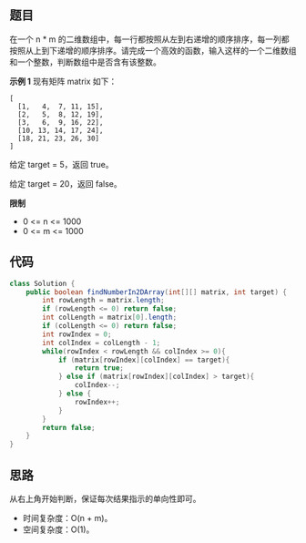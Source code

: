 ## 题目
在一个 n * m 的二维数组中，每一行都按照从左到右递增的顺序排序，每一列都按照从上到下递增的顺序排序。请完成一个高效的函数，输入这样的一个二维数组和一个整数，判断数组中是否含有该整数。

**示例 1**
现有矩阵 matrix 如下：
```
[
  [1,   4,  7, 11, 15],
  [2,   5,  8, 12, 19],
  [3,   6,  9, 16, 22],
  [10, 13, 14, 17, 24],
  [18, 21, 23, 26, 30]
]
```
给定 target = 5，返回 true。

给定 target = 20，返回 false。

**限制**
* 0 <= n <= 1000
* 0 <= m <= 1000

## 代码
```JAVA
class Solution {
    public boolean findNumberIn2DArray(int[][] matrix, int target) {
        int rowLength = matrix.length;
        if (rowLength <= 0) return false;
        int colLength = matrix[0].length;
        if (colLength <= 0) return false;
        int rowIndex = 0;
        int colIndex = colLength - 1;
        while(rowIndex < rowLength && colIndex >= 0){
            if (matrix[rowIndex][colIndex] == target){
                return true;
            } else if (matrix[rowIndex][colIndex] > target){
                colIndex--;
            } else {
                rowIndex++;
            }
        }
        return false;
    }
}
```

## 思路

从右上角开始判断，保证每次结果指示的单向性即可。

* 时间复杂度：O(n + m)。
* 空间复杂度：O(1)。